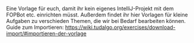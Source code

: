 Eine Vorlage für euch, damit ihr kein eigenes IntelliJ-Projekt mit dem FOPBot etc. einrichten müsst. Außerdem findet ihr hier Vorlagen für kleine Aufgaben zu verschieden Themen, die wir bei Bedarf bearbeiten können.
Guide zum Importieren: https://wiki.tudalgo.org/exercises/download-import/#importieren-der-vorlage
